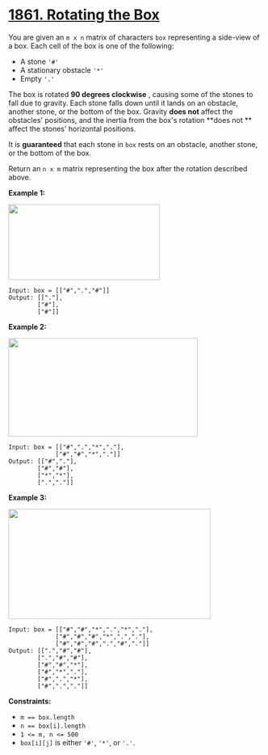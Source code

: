 # [1861. Rotating the Box](https://leetcode.com/problems/rotating-the-box/description/)

You are given an `m x n` matrix of characters `box` representing a side-view of a box. Each cell of the box is one of the following:

- A stone `'#'`
- A stationary obstacle `'*'`
- Empty `'.'`

The box is rotated **90 degrees clockwise** , causing some of the stones to fall due to gravity. Each stone falls down until it lands on an obstacle, another stone, or the bottom of the box. Gravity **does not** affect the obstacles' positions, and the inertia from the box's rotation **does not ** affect the stones' horizontal positions.

It is **guaranteed** that each stone in `box` rests on an obstacle, another stone, or the bottom of the box.

Return an `n x m` matrix representing the box after the rotation described above.

**Example 1:**

<img alt="" src="https://assets.leetcode.com/uploads/2021/04/08/rotatingtheboxleetcodewithstones.png" style="width: 300px; height: 150px;">

```
Input: box = [["#",".","#"]]
Output: [["."],
        ["#"],
        ["#"]]
```

**Example 2:**

<img alt="" src="https://assets.leetcode.com/uploads/2021/04/08/rotatingtheboxleetcode2withstones.png" style="width: 375px; height: 195px;">

```
Input: box = [["#",".","*","."],
             ["#","#","*","."]]
Output: [["#","."],
        ["#","#"],
        ["*","*"],
        [".","."]]
```

**Example 3:**

<img alt="" src="https://assets.leetcode.com/uploads/2021/04/08/rotatingtheboxleetcode3withstone.png" style="width: 400px; height: 218px;">

```
Input: box = [["#","#","*",".","*","."],
             ["#","#","#","*",".","."],
             ["#","#","#",".","#","."]]
Output: [[".","#","#"],
        [".","#","#"],
        ["#","#","*"],
        ["#","*","."],
        ["#",".","*"],
        ["#",".","."]]
```

**Constraints:**

- `m == box.length`
- `n == box[i].length`
- `1 <= m, n <= 500`
- `box[i][j]` is either `'#'`, `'*'`, or `'.'`.
